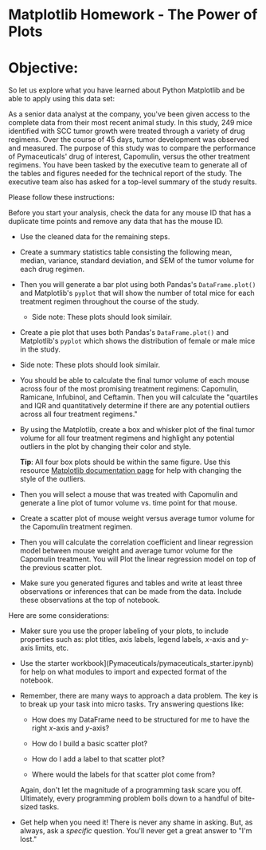 # Matplotlib Homework - The Power of Plots

# Objective:

So let us explore what you have learned about Python Matplotlib and be able to apply using this data set:

As a senior data analyst at the company, you've been given access to the complete data from their most recent animal study. In this study, 249 mice identified with SCC tumor growth were treated through a variety of drug regimens. Over the course of 45 days, tumor development was observed and measured. The purpose of this study was to compare the performance of Pymaceuticals' drug of interest, Capomulin, versus the other treatment regimens. You have been tasked by the executive team to generate all of the tables and figures needed for the technical report of the study. The executive team also has asked for a top-level summary of the study results.

Please follow these instructions:

  Before you start your analysis, check the data for any mouse ID that has a duplicate time points and remove any data that has the mouse ID.

* Use the cleaned data for the remaining steps.

* Create a summary statistics table consisting the following  mean, median, variance, standard deviation, and SEM of the tumor volume for each drug regimen.

* Then you will generate a bar plot using both Pandas's `DataFrame.plot()` and Matplotlib's `pyplot` that will show the number of total mice for each treatment regimen throughout the course of the study.

  * Side note: These plots should look similair.

*  Create a pie plot that uses both Pandas's `DataFrame.plot()` and Matplotlib's `pyplot` which shows the distribution of female or male mice in the study.

  * Side note: These plots should look similair.


*  You should be able to calculate the final tumor volume of each mouse across four of the most promising treatment regimens: Capomulin, Ramicane, Infubinol, and Ceftamin. Then you will calculate the "quartiles and IQR and quantitatively determine if there are any potential outliers across all four treatment regimens."

* By using the Matplotlib, create a box and whisker plot of the final tumor volume for all four treatment regimens and highlight any potential outliers in the plot by changing their color and style.

  **Tip**: All four box plots should be within the same figure. Use this  resource [Matplotlib documentation page](https://matplotlib.org/gallery/pyplots/boxplot_demo_pyplot.html#sphx-glr-gallery-pyplots-boxplot-demo-pyplot-py) for help with changing the style of the outliers.

* Then you will select a mouse that was treated with Capomulin and generate a line plot of tumor volume vs. time point for that mouse.

* Create a scatter plot of mouse weight versus average tumor volume for the Capomulin treatment regimen.

* Then you will calculate the correlation coefficient and linear regression model between mouse weight and average tumor volume for the Capomulin treatment. You will Plot the linear regression model on top of the previous scatter plot.

* Make sure you generated figures and tables and write at least three observations or inferences that can be made from the data. Include these observations at the top of notebook.

Here are some considerations:

* Maker sure you use the proper labeling of your plots, to include properties such as: plot titles, axis labels, legend labels, _x_-axis and _y_-axis limits, etc.

* Use the starter workbook](Pymaceuticals/pymaceuticals_starter.ipynb) for help on what modules to import and expected format of the notebook.



* Remember, there are many ways to approach a data problem. The key is to break up your task into micro tasks. Try answering questions like:

  * How does my DataFrame need to be structured for me to have the right _x_-axis and _y_-axis?

  * How do I build a basic scatter plot?

  * How do I add a label to that scatter plot?

  * Where would the labels for that scatter plot come from?

  Again, don't let the magnitude of a programming task scare you off. Ultimately, every programming problem boils down to a handful of bite-sized tasks.

* Get help when you need it! There is never any shame in asking. But, as always, ask a _specific_ question. You'll never get a great answer to "I'm lost."


